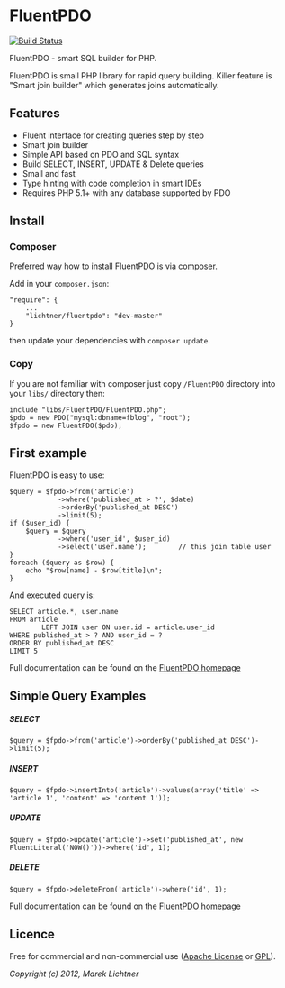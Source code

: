 # FluentPDO

[![Build Status](https://secure.travis-ci.org/lichtner/fluentpdo.png?branch=master)](http://travis-ci.org/lichtner/fluentpdo)

FluentPDO - smart SQL builder for PHP.

FluentPDO is small PHP library for rapid query building. Killer feature is "Smart join builder" which generates joins automatically.

## Features

- Fluent interface for creating queries step by step
- Smart join builder
- Simple API based on PDO and SQL syntax
- Build SELECT, INSERT, UPDATE & Delete queries
- Small and fast
- Type hinting with code completion in smart IDEs
- Requires PHP 5.1+ with any database supported by PDO

## Install

### Composer

Preferred way how to install FluentPDO is via [composer](http://getcomposer.org/).

Add in your `composer.json`:

	"require": {
		...
		"lichtner/fluentpdo": "dev-master"	
	}

then update your dependencies with `composer update`.

### Copy

If you are not familiar with composer just copy `/FluentPDO` directory into your `libs/` directory then:

	include "libs/FluentPDO/FluentPDO.php";
	$pdo = new PDO("mysql:dbname=fblog", "root");
	$fpdo = new FluentPDO($pdo);
	
## First example

FluentPDO is easy to use:

	$query = $fpdo->from('article')
				->where('published_at > ?', $date)
				->orderBy('published_at DESC')
				->limit(5);
	if ($user_id) {
		$query = $query
				->where('user_id', $user_id)
				->select('user.name');        // this join table user
	}
	foreach ($query as $row) {
		echo "$row[name] - $row[title]\n";
	}

And executed query is:

	SELECT article.*, user.name
	FROM article
    		LEFT JOIN user ON user.id = article.user_id
	WHERE published_at > ? AND user_id = ?
	ORDER BY published_at DESC
	LIMIT 5


Full documentation can be found on the [FluentPDO homepage](http://fluentpdo.com)

## Simple Query Examples

##### SELECT

	$query = $fpdo->from('article')->orderBy('published_at DESC')->limit(5);

##### INSERT

	$query = $fpdo->insertInto('article')->values(array('title' => 'article 1', 'content' => 'content 1'));

##### UPDATE

	$query = $fpdo->update('article')->set('published_at', new FluentLiteral('NOW()'))->where('id', 1);

##### DELETE

	$query = $fpdo->deleteFrom('article')->where('id', 1);

Full documentation can be found on the [FluentPDO homepage](http://fluentpdo.com)

## Licence

Free for commercial and non-commercial use ([Apache License](http://www.apache.org/licenses/LICENSE-2.0.html) or [GPL](http://www.gnu.org/licenses/gpl-2.0.html)).

*Copyright (c) 2012, Marek Lichtner*

